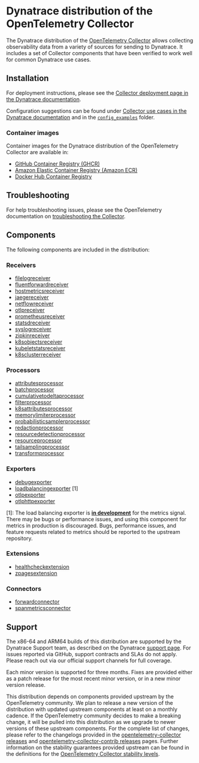 # Dynatrace distribution of the OpenTelemetry Collector

The Dynatrace distribution of the [OpenTelemetry Collector] allows collecting observability data from a
variety of sources for sending to Dynatrace. It includes a set of Collector
components that have been verified to work well for common Dynatrace use cases.

[OpenTelemetry Collector]: https://github.com/open-telemetry/opentelemetry-collector

## Installation

For deployment instructions, please see the [Collector deployment page in the Dynatrace documentation].

Configuration suggestions can be found under [Collector use cases in the Dynatrace documentation] and in the [`config_examples`] folder.

[Collector deployment page in the Dynatrace documentation]: https://docs.dynatrace.com/docs/shortlink/otel-collector-deploy
[Collector use cases in the Dynatrace documentation]: https://docs.dynatrace.com/docs/ingest-from/opentelemetry/collector/use-cases
[`config_examples`]: ./config_examples/README.md

### Container images

Container images for the Dynatrace distribution of the OpenTelemetry Collector are available in:

- [GitHub Container Registry (GHCR)](https://github.com/Dynatrace/dynatrace-otel-collector/pkgs/container/dynatrace-otel-collector%2Fdynatrace-otel-collector)
- [Amazon Elastic Container Registry (Amazon ECR)](https://gallery.ecr.aws/dynatrace/dynatrace-otel-collector)
- [Docker Hub Container Registry](https://hub.docker.com/r/dynatrace/dynatrace-otel-collector)

## Troubleshooting

For help troubleshooting issues, please see the OpenTelemetry documentation on [troubleshooting the Collector].

[troubleshooting the Collector]: https://opentelemetry.io/docs/collector/troubleshooting/

## Components

The following components are included in the distribution:

### Receivers

* [filelogreceiver](https://github.com/open-telemetry/opentelemetry-collector-contrib/tree/main/receiver/filelogreceiver)
* [fluentforwardreceiver](https://github.com/open-telemetry/opentelemetry-collector-contrib/tree/main/receiver/fluentforwardreceiver)
* [hostmetricsreceiver](https://github.com/open-telemetry/opentelemetry-collector-contrib/tree/main/receiver/hostmetricsreceiver)
* [jaegereceiver](https://github.com/open-telemetry/opentelemetry-collector-contrib/tree/main/receiver/jaegerreceiver)
* [netflowreceiver](https://github.com/open-telemetry/opentelemetry-collector-contrib/tree/main/receiver/netflowreceiver)
* [otlpreceiver](https://github.com/open-telemetry/opentelemetry-collector/tree/main/receiver/otlpreceiver)
* [prometheusreceiver](https://github.com/open-telemetry/opentelemetry-collector-contrib/tree/main/receiver/prometheusreceiver)
* [statsdreceiver](https://github.com/open-telemetry/opentelemetry-collector-contrib/tree/main/receiver/statsdreceiver)
* [syslogreceiver](https://github.com/open-telemetry/opentelemetry-collector-contrib/tree/main/receiver/syslogreceiver)
* [zipkinreceiver](https://github.com/open-telemetry/opentelemetry-collector-contrib/tree/main/receiver/zipkinreceiver)
* [k8sobjectsreceiver](https://github.com/open-telemetry/opentelemetry-collector-contrib/tree/main/receiver/k8sobjectsreceiver)
* [kubeletstatsreceiver](https://github.com/open-telemetry/opentelemetry-collector-contrib/tree/main/receiver/kubeletstatsreceiver)
* [k8sclusterreceiver](https://github.com/open-telemetry/opentelemetry-collector-contrib/tree/main/receiver/k8sclusterreceiver)

### Processors

* [attributesprocessor](https://github.com/open-telemetry/opentelemetry-collector-contrib/tree/main/processor/attributesprocessor)
* [batchprocessor](https://github.com/open-telemetry/opentelemetry-collector/tree/main/processor/batchprocessor)
* [cumulativetodeltaprocessor](https://github.com/open-telemetry/opentelemetry-collector-contrib/tree/main/processor/cumulativetodeltaprocessor)
* [filterprocessor](https://github.com/open-telemetry/opentelemetry-collector-contrib/tree/main/processor/filterprocessor)
* [k8sattributesprocessor](https://github.com/open-telemetry/opentelemetry-collector-contrib/tree/main/processor/k8sattributesprocessor)
* [memorylimiterprocessor](https://github.com/open-telemetry/opentelemetry-collector/tree/main/processor/memorylimiterprocessor)
* [probabilisticsamplerprocessor](https://github.com/open-telemetry/opentelemetry-collector-contrib/tree/main/processor/probabilisticsamplerprocessor)
* [redactionprocessor](https://github.com/open-telemetry/opentelemetry-collector-contrib/tree/main/processor/redactionprocessor)
* [resourcedetectionprocessor](https://github.com/open-telemetry/opentelemetry-collector-contrib/tree/main/processor/resourcedetectionprocessor)
* [resourceprocessor](https://github.com/open-telemetry/opentelemetry-collector-contrib/tree/main/processor/resourceprocessor)
* [tailsamplingprocessor](https://github.com/open-telemetry/opentelemetry-collector-contrib/tree/main/processor/tailsamplingprocessor)
* [transformprocessor](https://github.com/open-telemetry/opentelemetry-collector-contrib/tree/main/processor/transformprocessor)

### Exporters

* [debugexporter](https://github.com/open-telemetry/opentelemetry-collector/tree/main/exporter/debugexporter)
* [loadbalancingexporter](https://github.com/open-telemetry/opentelemetry-collector-contrib/tree/main/exporter/loadbalancingexporter) [1]
* [otlpexporter](https://github.com/open-telemetry/opentelemetry-collector/tree/main/exporter/otlpexporter)
* [otlphttpexporter](https://github.com/open-telemetry/opentelemetry-collector/tree/main/exporter/otlphttpexporter)

[1]: The load balancing exporter is [**in development**](https://github.com/open-telemetry/opentelemetry-collector/blob/main/docs/component-stability.md#development) for the metrics signal. There may be bugs or performance issues, and using this component for metrics in production is discouraged. Bugs, performance issues, and feature requests related to metrics should be reported to the upstream repository.

### Extensions

* [healthcheckextension](https://github.com/open-telemetry/opentelemetry-collector-contrib/tree/main/extension/healthcheckextension)
* [zpagesextension](https://github.com/open-telemetry/opentelemetry-collector/tree/main/extension/zpagesextension)

### Connectors

* [forwardconnector](https://github.com/open-telemetry/opentelemetry-collector/tree/main/connector/forwardconnector)
* [spanmetricsconnector](https://github.com/open-telemetry/opentelemetry-collector-contrib/tree/main/connector/spanmetricsconnector)

## Support

The x86-64 and ARM64 builds of this distribution are supported by the Dynatrace Support team, as described on the Dynatrace [support page].
For issues reported via GitHub, support contracts and SLAs do not apply.
Please reach out via our official support channels for full coverage.

Each minor version is supported for three months.
Fixes are provided either as a patch release for the most recent minor version, or in a new minor version release.

This distribution depends on components provided upstream by the OpenTelemetry community.
We plan to release a new version of the distribution with updated upstream components at least on a monthly cadence.
If the OpenTelemetry community decides to make a breaking change, it will be pulled into this distribution
as we upgrade to newer versions of these upstream components.
For the complete list of changes, please refer to the changelogs provided in the [opentelemetry-collector releases] and [opentelemetry-collector-contrib releases] pages.
Further information on the stability guarantees provided upstream can be found in the definitions for the [OpenTelemetry Collector stability levels].

[support page]: https://support.dynatrace.com/
[opentelemetry-collector releases]: https://github.com/open-telemetry/opentelemetry-collector/releases
[opentelemetry-collector-contrib releases]: https://github.com/open-telemetry/opentelemetry-collector-contrib/releases
[OpenTelemetry Collector stability levels]: https://github.com/open-telemetry/opentelemetry-collector#stability-levels
